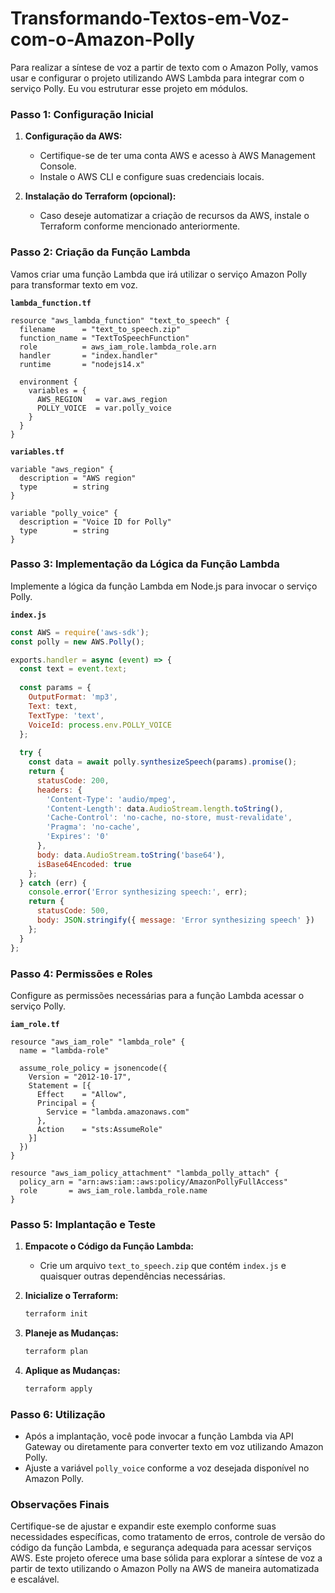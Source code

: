 # Transformando-Textos-em-Voz-com-o-Amazon-Polly

Para realizar a síntese de voz a partir de texto com o Amazon Polly, vamos usar e configurar o projeto utilizando AWS Lambda para integrar com o serviço Polly. Eu vou estruturar esse projeto em módulos.

### Passo 1: Configuração Inicial

1. **Configuração da AWS:**
   - Certifique-se de ter uma conta AWS e acesso à AWS Management Console.
   - Instale o AWS CLI e configure suas credenciais locais.

2. **Instalação do Terraform (opcional):**
   - Caso deseje automatizar a criação de recursos da AWS, instale o Terraform conforme mencionado anteriormente.

### Passo 2: Criação da Função Lambda

Vamos criar uma função Lambda que irá utilizar o serviço Amazon Polly para transformar texto em voz.

**`lambda_function.tf`**

```hcl
resource "aws_lambda_function" "text_to_speech" {
  filename      = "text_to_speech.zip"
  function_name = "TextToSpeechFunction"
  role          = aws_iam_role.lambda_role.arn
  handler       = "index.handler"
  runtime       = "nodejs14.x"

  environment {
    variables = {
      AWS_REGION   = var.aws_region
      POLLY_VOICE  = var.polly_voice
    }
  }
}
```

**`variables.tf`**

```hcl
variable "aws_region" {
  description = "AWS region"
  type        = string
}

variable "polly_voice" {
  description = "Voice ID for Polly"
  type        = string
}
```

### Passo 3: Implementação da Lógica da Função Lambda

Implemente a lógica da função Lambda em Node.js para invocar o serviço Polly.

**`index.js`**

```javascript
const AWS = require('aws-sdk');
const polly = new AWS.Polly();

exports.handler = async (event) => {
  const text = event.text;
  
  const params = {
    OutputFormat: 'mp3',
    Text: text,
    TextType: 'text',
    VoiceId: process.env.POLLY_VOICE
  };
  
  try {
    const data = await polly.synthesizeSpeech(params).promise();
    return {
      statusCode: 200,
      headers: {
        'Content-Type': 'audio/mpeg',
        'Content-Length': data.AudioStream.length.toString(),
        'Cache-Control': 'no-cache, no-store, must-revalidate',
        'Pragma': 'no-cache',
        'Expires': '0'
      },
      body: data.AudioStream.toString('base64'),
      isBase64Encoded: true
    };
  } catch (err) {
    console.error('Error synthesizing speech:', err);
    return {
      statusCode: 500,
      body: JSON.stringify({ message: 'Error synthesizing speech' })
    };
  }
};
```

### Passo 4: Permissões e Roles

Configure as permissões necessárias para a função Lambda acessar o serviço Polly.

**`iam_role.tf`**

```hcl
resource "aws_iam_role" "lambda_role" {
  name = "lambda-role"

  assume_role_policy = jsonencode({
    Version = "2012-10-17",
    Statement = [{
      Effect    = "Allow",
      Principal = {
        Service = "lambda.amazonaws.com"
      },
      Action    = "sts:AssumeRole"
    }]
  })
}

resource "aws_iam_policy_attachment" "lambda_polly_attach" {
  policy_arn = "arn:aws:iam::aws:policy/AmazonPollyFullAccess"
  role       = aws_iam_role.lambda_role.name
}
```

### Passo 5: Implantação e Teste

1. **Empacote o Código da Função Lambda:**
   - Crie um arquivo `text_to_speech.zip` que contém `index.js` e quaisquer outras dependências necessárias.

2. **Inicialize o Terraform:**
   ```bash
   terraform init
   ```

3. **Planeje as Mudanças:**
   ```bash
   terraform plan
   ```

4. **Aplique as Mudanças:**
   ```bash
   terraform apply
   ```

### Passo 6: Utilização

- Após a implantação, você pode invocar a função Lambda via API Gateway ou diretamente para converter texto em voz utilizando Amazon Polly.
- Ajuste a variável `polly_voice` conforme a voz desejada disponível no Amazon Polly.

### Observações Finais

Certifique-se de ajustar e expandir este exemplo conforme suas necessidades específicas, como tratamento de erros, controle de versão do código da função Lambda, e segurança adequada para acessar serviços AWS. Este projeto oferece uma base sólida para explorar a síntese de voz a partir de texto utilizando o Amazon Polly na AWS de maneira automatizada e escalável.
